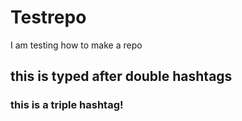 # Testrepo
I am testing how to make a repo
## this is typed after double hashtags
### this is a triple hashtag!
